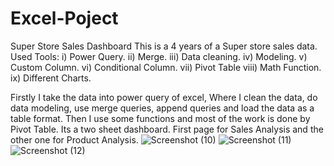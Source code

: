 # Excel-Poject
Super Store Sales Dashboard
This is a 4 years of a Super store sales data.
Used Tools:
i) Power Query. ii) Merge. iii) Data cleaning.
iv) Modeling. v) Custom Column.
vi) Conditional Column. vii) Pivot Table
viii) Math Function. ix) Different Charts.

Firstly I take the data into power query of excel, Where I clean the data, do data modeling, use merge queries, append queries and load the data as a table format. Then I use some functions and most of the work is done by Pivot Table. Its a two sheet dashboard. First page for Sales Analysis and the other one for Product Analysis.
![Screenshot (10)](https://github.com/PervejHosen/Excel-Poject/assets/117522848/7bd190a8-3d90-4b55-9d4d-93c077c2c167)
![Screenshot (11)](https://github.com/PervejHosen/Excel-Poject/assets/117522848/548822a7-72d9-4b1f-8923-58075105475f)
![Screenshot (12)](https://github.com/PervejHosen/Excel-Poject/assets/117522848/11c48c03-abfb-43fa-981a-66c69a064adb)
